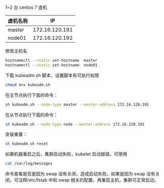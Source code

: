1~2 台 centos 7 虚机

| 虚机名称 |       IP       |
| -------- | :------------: |
| master   | 172.16.120.191 |
| node01   | 172.16.120.192 |

修改主机名

```bash
hostnamectl --static set-hostname  master
hostnamectl --static set-hostname  node01
```

下载 kubeadm.sh 脚本，设置脚本有可执行权限

```bash
chmod a+x kubeadm.sh
```

在主节点执行下面的命令：

```bash
sh kubeadm.sh --node-type master --master-address 172.16.120.191
```

在从节点执行下面的命令：

```bash
sh kubeadm.sh --node-type node --master-address 172.16.120.191
```

安装重置：

```bash
sh kubeadm.sh reset
```

如果机器重启之后，集群启动失败，kubelet 启动报错，可使用

```bash
cat /var/log/messages
```

命令查看是否是因为 swap 没有关闭，造成启动失败。如果是因为 swap 没有关闭，可注释/etc/fstab 中和 swap 相关的配置，再重启主机，集群可正常启动。
